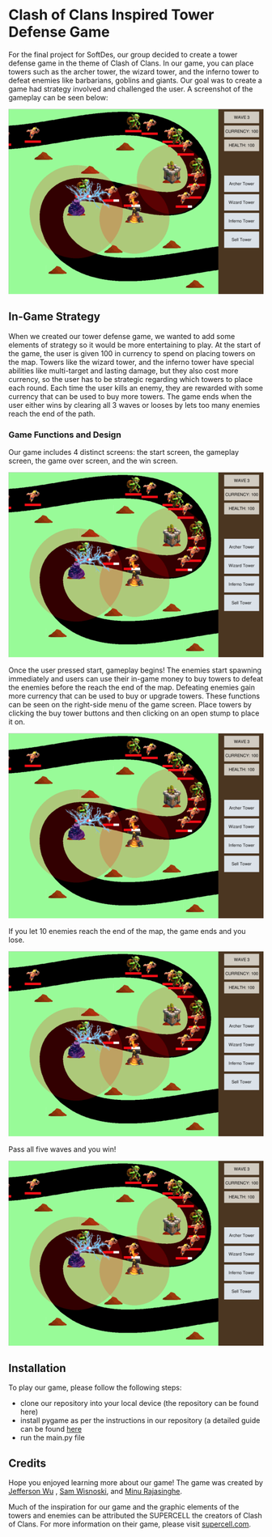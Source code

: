 # Clash of Clans Inspired Tower Defense Game

For the final project for SoftDes, our group decided to create a tower defense game in the theme of Clash of Clans. In our game, you can place towers such as the archer tower, the wizard tower, and the inferno tower to defeat enemies like barbarians, goblins and giants. Our goal was to create a game had strategy involved and challenged the user. A screenshot of the gameplay can be seen below:

![Game image local](/tower-defense-gameplay.png)

## In-Game Strategy

When we created our tower defense game, we wanted to add some elements of strategy so it would be more entertaining to play. At the start of the game, the user is given 100 in currency to spend on placing towers on the map. Towers like the wizard tower, and the inferno tower have special abilities like multi-target and lasting damage, but they also cost more currency, so the user has to be strategic regarding which towers to place each round. Each time the user kills an enemy, they are rewarded with some currency that can be used to buy more towers. The game ends when the user either wins by clearing all 3 waves or looses by lets too many enemies reach the end of the path.

### Game Functions and Design

Our game includes 4 distinct screens: the start screen, the gameplay screen, the game over screen, and the win screen.

![Game start screen](/tower-defense-gameplay.png)

Once the user pressed start, gameplay begins! The enemies start spawning immediately and users can use their in-game money to buy towers to defeat the enemies before the reach the end of the map. Defeating enemies gain more currency that can be used to buy or upgrade towers. These functions can be seen on the right-side menu of the game screen. Place towers by clicking the buy tower buttons and then clicking on an open stump to place it on. 

![Game start screen](/tower-defense-gameplay.png)

If you let 10 enemies reach the end of the map, the game ends and you lose.

![Game start screen](/tower-defense-gameplay.png)

Pass all five waves and you win!

![Game start screen](/tower-defense-gameplay.png)

## Installation

To play our game, please follow the following steps:
* clone our repository into your local device (the repository can be found here)
* install pygame as per the instructions in our repository (a detailed guide can be found [here](https://github.com/olincollege/tower-defense-game)
* run the main.py file

## Credits

Hope you enjoyed learning more about our game! The game was created by [Jefferson Wu](https://github.com/JeffersonWu25) , [Sam Wisnoski](https://github.com/swisnoski), and [Minu Rajasinghe](https://github.com/minurajasinghe).

Much of the inspiration for our game and the graphic elements of the towers and enemies can be attributed the SUPERCELL the creators of Clash of Clans. For more information on their game, please visit [supercell.com](https://supercell.com/en/).

